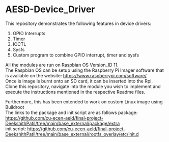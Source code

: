 # AESD-Device_Driver

This repository demonstrates the following features in device drivers:  
1) GPIO Interrupts  
2) Timer  
3) IOCTL  
4) Sysfs  
5) Custom program to combine GPIO interrupt, timer and sysfs  

All the modules are run on Raspbian OS Version_ID 11.  
The Raspbian OS can be setup using the Raspberry Pi Imager software that is available on the website: https://www.raspberrypi.com/software/  
Once is image is burnt onto an SD card, it can be inserted into the Rpi.  
Clone this repository, navigate into the module you wish to implement and execute the instructions mentioned in the respective Readme files.  

Furthermore, this has been extended to work on custom Linux image using Buildroot  
The links to the package and init script are as follows
package: https://github.com/cu-ecen-aeld/final-project-DeekshithPatil/tree/main/base_external/package/extra  
init script: https://github.com/cu-ecen-aeld/final-project-DeekshithPatil/tree/main/base_external/rootfs_overlay/etc/init.d  
